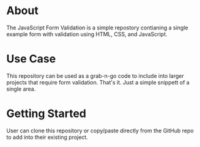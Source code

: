 # About

The JavaScript Form Validation is a simple repostory contianing a single example form with validation using HTML, CSS, and JavaScript.

# Use Case

This repository can be used as a grab-n-go code to include into larger projects that require form validation. That's it. Just a simple snippett of a single area.

# Getting Started

User can clone this repository or copy/paste directly from the GitHub repo to add into their existing project.
